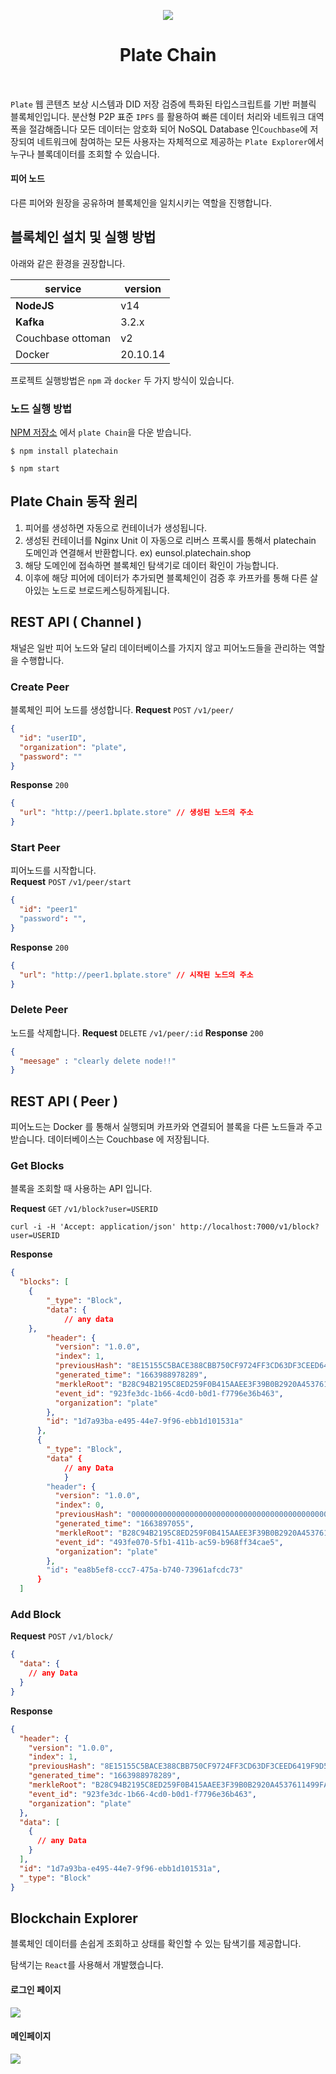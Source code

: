  <p  align="center">
<a  href="https://github.com/2023-oss/platechain"  target="_blank"  rel="noopener noreferrer">
<img src='https://github.com/osamhack2022/CLOUD_APP_IOT_KeepYourEndeavor_Moment/blob/main/images/logo.png?raw=true'/>
</a>
</p>
<h1  align="center">Plate Chain</h1>
<h4  align="center"></h4>

<br/>

`Plate` 웹 콘텐츠 보상 시스템과 DID 저장 검증에 특화된 타입스크립트를 기반 퍼블릭 블록체인입니다. 분산형 P2P 표준 `IPFS` 를 활용하여 빠른 데이터 처리와 네트워크 대역폭을 절감해줍니다 모든 데이터는 암호화 되어 NoSQL Database 인`Couchbase`에 저장되여 네트워크에 참여하는 모든 사용자는  자체적으로 제공하는 `Plate Explorer`에서 누구나 블록데이터를 조회할 수 있습니다.

#### 피어 노드

다른 피어와 원장을 공유하며 블록체인을 일치시키는 역할을 진행합니다.

## 블록체인 설치 및 실행 방법

아래와 같은 환경을 권장합니다.

| service           | version  |
| ----------------- | -------- |
| **NodeJS**        | v14      |
| **Kafka**         | 3.2.x    |
| Couchbase ottoman | v2       |
| Docker            | 20.10.14 |

프로젝트 실행방법은 `npm` 과 `docker` 두 가지 방식이 있습니다.

### 노드 실행 방법

[NPM 저장소](https://www.npmjs.com/) 에서 `plate Chain`을 다운 받습니다.

```
$ npm install platechain
```

```
$ npm start
```

## Plate Chain 동작 원리

1. 피어를 생성하면 자동으로 컨테이너가 생성됩니다.
2. 생성된 컨테이너를 Nginx Unit 이 자동으로 리버스 프록시를 통해서 platechain 도메인과 연결해서 반환합니다. ex) eunsol.platechain.shop
3. 해당 도메인에 접속하면 블록체인 탐색기로 데이터 확인이 가능합니다.
4. 이후에 해당 피어에 데이터가 추가되면 블록체인이 검증 후 카프카를 통해 다른 살아있는 노드로 브로드케스팅하게됩니다.

## REST API ( Channel )

채널은 일반 피어 노드와 달리 데이터베이스를 가지지 않고 피어노드들을 관리하는 역할을 수행합니다. 

### Create Peer

블록체인 피어 노드를 생성합니다. 
**Request**
`POST` `/v1/peer/`

```json
{
  "id": "userID",
  "organization": "plate",
  "password": ""
}
```

**Response** 
`200`

```json
{
  "url": "http://peer1.bplate.store" // 생성된 노드의 주소
}
```

### Start Peer

피어노드를 시작합니다.  
**Request**
`POST` `/v1/peer/start`

```json
{
  "id": "peer1"
  "password": "",
}
```

**Response** 
`200`

```json
{
  "url": "http://peer1.bplate.store" // 시작된 노드의 주소
}
```

### Delete Peer

노드를 삭제합니다.
**Request**
`DELETE` `/v1/peer/:id`
**Response** 
`200`

```json
{
  "meesage" : "clearly delete node!!"
}
```

## REST API ( Peer )

피어노드는 Docker 를 통해서 실행되며 카프카와 연결되어 블록을 다른 노드들과 주고받습니다. 데이터베이스는 Couchbase 에 저장됩니다.

### Get Blocks

블록을 조회할 때 사용하는 API 입니다.

**Request**
`GET` `/v1/block?user=USERID`

```shell
curl -i -H 'Accept: application/json' http://localhost:7000/v1/block?user=USERID
```

**Response**

```json
{
  "blocks": [
    {
        "_type": "Block",
        "data": {
      		// any data
    },
        "header": {
          "version": "1.0.0",
          "index": 1,
          "previousHash": "8E15155C5BACE388CBB750CF9724FF3CD63DF3CEED6419F9D5B134A36E01D062",
          "generated_time": "1663988978289",
          "merkleRoot": "B28C94B2195C8ED259F0B415AAEE3F39B0B2920A4537611499FA044956917A21",
          "event_id": "923fe3dc-1b66-4cd0-b0d1-f7796e36b463",
          "organization": "plate"
        },
        "id": "1d7a93ba-e495-44e7-9f96-ebb1d101531a"
      },
      {
        "_type": "Block",
        "data" {
      		// any Data
    		}
        "header": {
          "version": "1.0.0",
          "index": 0,
          "previousHash": "0000000000000000000000000000000000000000000000000000000000000000",
          "generated_time": "1663897055",
          "merkleRoot": "B28C94B2195C8ED259F0B415AAEE3F39B0B2920A4537611499FA044956917A21",
          "event_id": "493fe070-5fb1-411b-ac59-b968ff34cae5",
          "organization": "plate"
        },
        "id": "ea8b5ef8-ccc7-475a-b740-73961afcdc73"
      }
  ]
```

### Add Block

**Request**
`POST` `/v1/block/`

```json
{
  "data": {
    // any Data
  }
}
```

**Response**

```json
{
  "header": {
    "version": "1.0.0",
    "index": 1,
    "previousHash": "8E15155C5BACE388CBB750CF9724FF3CD63DF3CEED6419F9D5B134A36E01D062",
    "generated_time": "1663988978289",
    "merkleRoot": "B28C94B2195C8ED259F0B415AAEE3F39B0B2920A4537611499FA044956917A21",
    "event_id": "923fe3dc-1b66-4cd0-b0d1-f7796e36b463",
    "organization": "plate"
  },
  "data": [
    {
      // any Data
    }
  ],
  "id": "1d7a93ba-e495-44e7-9f96-ebb1d101531a",
  "_type": "Block"
}
```

## Blockchain Explorer

블록체인 데이터를 손쉽게 조회하고 상태를 확인할 수 있는 탐색기를 제공합니다.

탐색기는 `React`를 사용해서 개발했습니다.

#### 로그인 페이지

![](../images/bc-explorer2.png)

#### 메인페이지

![](../images/bc-explorer1.png)
